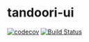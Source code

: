 # tandoori-ui

[![codecov](https://codecov.io/gh/Spicesoft/tandoori-ui/branch/master/graph/badge.svg)](https://codecov.io/gh/Spicesoft/tandoori-ui)
[![Build Status](https://jenkins.tandoori.pro/buildStatus/icon?job=Tandoori-ui&build=4)](https://jenkins.tandoori.pro/job/Tandoori-ui/4/)
